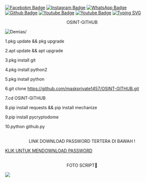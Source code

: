 [![Facebokm Badge](https://img.shields.io/badge/-facebook.demias-blue?style=flat&logo=Facebook&logoColor=white&link=https://www.facebook.com/profile.php?id=100055386134167.qwerty69/)](https://www.facebook.com/profile.php?id=100055386134167.qwerty69) [![Instagram Badge](https://img.shields.io/badge/-instagram.demias_-f01397?style=flat&logo=Instagram&logoColor=white&link=https://www.instagram.com/mask_private1457.qwerty_/)](https://www.instagram.com/mask_private1457.qwerty_/) [![WhatsApp Badge](https://img.shields.io/badge/-6289667838732-green?style=flat&logo=WhatsApp&logoColor=white&link=https://wa.me/6289667838732/)](https://wa.me/6289667838732/) [![Github Badge](https://img.shields.io/badge/-maskprivate1457-black?style=flat&logo=Github&logoColor=white&link=https://github.com/maskprivate1457/)](https://github.com/maskprivate1457) [![Youtube Badge](https://img.shields.io/badge/-Learn&Tutorial-red?style=flat&logo=Youtube&logoColor=white&link=https://youtube.com/@LearnTutorial864.qwerty69/)](https://youtube.com/@LearnTutorial864.qwerty69) [![Youtube Badge](https://img.shields.io/badge/-TutorialTermux-red?style=flat&logo=Youtube&logoColor=white&link=https://youtube.com/@TutorialTermux.qwerty69/)](https://youtube.com/@TutorialTermux.qwerty69)
[![Typing SVG](https://readme-typing-svg.herokuapp.com?font=Koulen&size=25&duration=5000&color=light&center=true&vCenter=true&multiline=true&width=600&lines=Osint+-+Github+,Jangan+Lupa+Follow+Dan+Kasih+Star)](https://git.io/typing-svg)
<p align="center">OSINT-GITHUB</p>
<p align=left> <img src=https://komarev.com/ghpvc/?username=maskprivate1457 alt=Demias/> </p>

1.pkg update && pkg upgrade 

2.apt update && apt upgrade 

3.pkg install git 

4.pkg install python2 

5.pkg install python 

6.git clone https://github.com/maskprivate1457/OSINT-GITHUB.git

7.cd OSINT-GITHUB

8.pip install requests && pip install mechanize 

9.pip install pycryptodome

10.python github.py 
<br>
<br>
<p align="center">LINK DOWNLOAD PASSWORD TERTERA DI BAWAH !</p>
<a href="https://sfile.mobi/1gEsF0zX8Eo7">KLIK UNTUK MENDOWNLOAD PASSWORD</a>
<br>
<br>
<p align="center">FOTO SCRIPT🗿</p>
<img src="https://i.top4top.io/p_2583d7aun0.jpg"</img>

